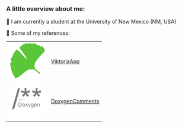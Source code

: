 ### A little overview about me:
📍 I am currently a student at the University of New Mexico (NM, USA)

👤 Some of my references:
<table>
    <tr>
        <td><img src="https://raw.githubusercontent.com/fingeg/fingeg/master/viktoriaapp.png" height=100px></td>
        <td> <a href="https://github.com/Viktoriaschule" target="_blank">ViktoriaApp</a>
         </td>
    </tr>
    <tr>
        <td><img src="https://raw.githubusercontent.com/fingeg/fingeg/master/doxygenComments.png" height=100px></td>
        <td> <a href="https://marketplace.visualstudio.com/items?itemName=FinnGegenmantel.doxygenComments" target="_blank">DoxygenComments</a>
         </td>
    </tr>
</table>
